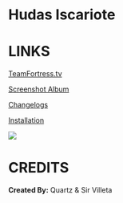 # Hudas Iscariote


<a>LINKS</a>
====

[TeamFortress.tv](https://www.teamfortress.tv/33738/ive-updated-some-huds)

[Screenshot Album](https://imgur.com/a/ag9He)

[Changelogs](https://github.com/Hypnootize/Hudas-Iscariote/commits/master)

[Installation](https://imgur.com/a/w3Ah6)

![](https://i.imgur.com/KkPEtYO.jpg)

<a>CREDITS</a>
====
**Created By:** Quartz & Sir Villeta
